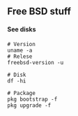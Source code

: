## Free BSD stuff 


#### See disks
```
# Version
uname -a
# Relese
freebsd-version -u

# Disk
df -hi

# Package
pkg bootstrap -f
pkg upgrade -f

```
